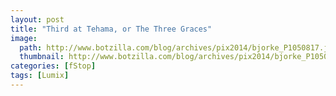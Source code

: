 ```yaml
---
layout: post
title: "Third at Tehama, or The Three Graces"
image:
  path: http://www.botzilla.com/blog/archives/pix2014/bjorke_P1050817.jpg
  thumbnail: http://www.botzilla.com/blog/archives/pix2014/bjorke_P1050817.jpg
categories: [fStop]
tags: [Lumix]
---
```


